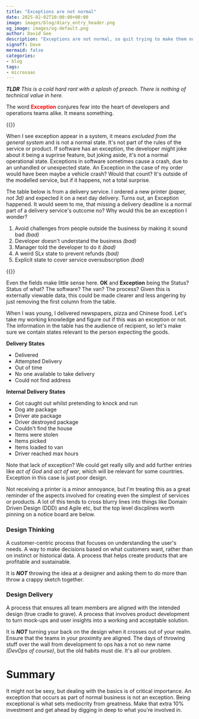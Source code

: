 ```yaml
---
title: "Exceptions are not normal"
date: 2025-02-02T10:00:00+00:00
image: images/blog/diary_entry_header.png
og_image: images/og-default.png
author: David Gee
description: "Exceptions are not normal, so quit trying to make them normal."
signoff: Dave
mermaid: false
categories:
- blog
tags:
- microsaas
---
```


_**TLDR** This is a cold hard rant with a splash of preach. There is nothing of technical value in here._

The word <span style="color:red; font-weight: bold">Exception</span> conjures fear into the heart of developers and operations teams alike. It means something.

{{<img75centerlink href="" src="exception.png" alt="Definition of exception">}}<br/>

When I see exception appear in a system, it means _excluded from the general system_ and is not a normal state. It's not part of the rules of the service or product. If software has an exception, the developer might joke about it being a suprirse feature, but joking aside, it's not a normal operational state. Exceptions in software sometimes cause a crash, due to an unhandled or unexpected state. An Exception in the case of my order would have been maybe a vehicle crash? Would that count? It's outside of the modelled service, but if it happens, not a total surprise.

The table below is from a delivery service. I ordered a new printer _(paper, not 3d)_ and expected it on a next day delivery. Turns out, an Exception happened. It would seem to me, that missing a delivery deadline is a normal part of a delivery service's outcome no? Why would this be an exception I wonder?

1. Avoid challenges from people outside the business by making it sound bad _(bad)_
2. Developer doesn't understand the business _(bad)_
3. Manager told the developer to do it _(bad)_
4. A weird SLx state to prevent refunds _(bad)_
5. Explicit state to cover service oversubscription _(bad)_ 

{{<img75centerlink href="" src="delivery.png" alt="Delivery table">}}<br/>

Even the fields make little sense here. **OK** and **Exception** being the Status? Status of what? The software? The van? The process? Given this is externally viewable data, this could be made clearer and less angering by just removing the first column from the table.

When I was young, I delivered newspapers, pizza and Chinese food. Let's take my working knowledge and figure out if this was an exception or not. The information in the table has the audience of recipient, so let's make sure we contain states relevant to the person expecting the goods.

**Delivery States**
- Delivered
- Attempted Delivery
- Out of time
- No one available to take delivery
- Could not find address

**Internal Delivery States**
- Got caught out whilst pretending to knock and run
- Dog ate package
- Driver ate package
- Driver destroyed package
- Couldn't find the house
- Items were stolen
- Items picked
- Items loaded to van
- Driver reached max hours

Note that lack of exception? We could get really silly and add further entries like _act of God_ and _act of war_, which will be relevant for some countries. Exception in this case is just poor design.

Not receiving a printer is a minor annoyance, but I'm treating this as a great reminder of the aspects involved for creating even the simplest of services or products. A lot of this tends to cross blurry lines into things like Domain Driven Design (DDD) and Agile etc, but the top level discplines worth pinning on a notice board are below.

### Design Thinking
A customer-centric process that focuses on understanding the user's needs.
A way to make decisions based on what customers want, rather than on instinct or historical data.
A process that helps create products that are profitable and sustainable.

It is _**NOT**_ throwing the idea at a designer and asking them to do more than throw a crappy sketch together.

### Design Delivery
A process that ensures all team members are aligned with the intended design (true cradle to grave).
A process that involves product development to turn mock-ups and user insights into a working and acceptable solution.

It is _**NOT**_ turning your back on the design when it crosses out of your realm. Ensure that the teams in your proximity are aligned. The days of throwing stuff over the wall from development to ops has a not so new name _(DevOps of course)_, but the old habits must die. It's all our problem.


# Summary
It might not be sexy, but dealing with the basics is of critical importance. An exception that occurs as part of normal business is not an exception. Being exceptional is what sets mediocrity from greatness. Make that extra 10% investment and get ahead by digging in deep to what you're involved in.